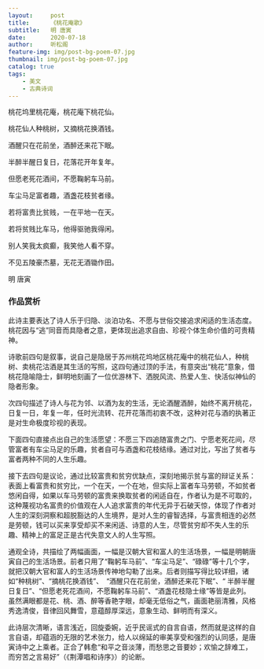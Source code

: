 ```yaml
---
layout:     post
title:      《桃花庵歌》
subtitle:   明 唐寅
date:       2020-07-18
author:     听松阁
feature-img: img/post-bg-poem-07.jpg
thumbnail: img/post-bg-poem-07.jpg
catalog: true
tags:
    - 美文
    - 古典诗词
---
```


桃花坞里桃花庵，桃花庵下桃花仙。

桃花仙人种桃树，又摘桃花换酒钱。

酒醒只在花前坐，酒醉还来花下眠。

半醉半醒日复日，花落花开年复年。

但愿老死花酒间，不愿鞠躬车马前。

车尘马足富者趣，酒盏花枝贫者缘。

若将富贵比贫贱，一在平地一在天。

若将贫贱比车马，他得驱驰我得闲。

别人笑我太疯癫，我笑他人看不穿。

不见五陵豪杰墓，无花无酒锄作田。


明 唐寅

### 作品赏析
此诗主要表达了诗人乐于归隐、淡泊功名、不愿与世俗交接追求闲适的生活态度。桃花因与“逃”同音而具隐者之意，更体现出追求自由、珍视个体生命价值的可贵精神。

诗歌前四句是叙事，说自己是隐居于苏州桃花坞地区桃花庵中的桃花仙人，种桃树、卖桃花沽酒是其生活的写照，这四句通过顶的手法，有意突出“桃花”意象，借桃花隐喻隐士，鲜明地刻画了一位优游林下、洒脱风流、热爱人生、快活似神仙的隐者形象。

次四句描述了诗人与花为邻、以酒为友的生活，无论酒醒酒醉，始终不离开桃花，日复一日，年复一年，任时光流转、花开花落而初衷不改，这种对花与酒的执著正是对生命极度珍视的表现。

下面四句直接点出自己的生活愿望：不愿三下四追随富贵之门、宁愿老死花间，尽管富者有车尘马足的乐趣，贫者自可与酒盏和花枝结缘。通过对比，写出了贫者与富者两种不同的人生乐趣。

接下去四句是议论，通过比较富贵和贫穷优缺点，深刻地揭示贫与富的辩证关系：表面上看富贵和贫穷比，一个在天，一个在地，但实际上富者车马劳顿，不如贫者悠闲自得，如果以车马劳顿的富贵来换取贫者的闲适自在，作者认为是不可取的，这种蔑视功名富贵的价值观在人人追求富贵的年代无异于石破天惊，体现了作者对人生的深刻洞察和超脱豁达的人生境界，是对人生的睿智选择，与富贵相连的必然是劳顿，钱可以买来享受却买不来闲适、诗意的人生，尽管贫穷却不失人生的乐趣、精神上的富足正是古代失意文人的人生写照。

通观全诗，共描绘了两幅画面，一幅是汉朝大官和富人的生活场景，一幅是明朝唐寅自己的生活场景。前者只用了“鞠躬车马前”、“车尘马足”、“碌碌”等十几个字，就把汉朝大官和富人的生活场景传神地勾勒了出来。后者则描写得比较详细，诸如“种桃树”、“摘桃花换酒钱”、　“酒醒只在花前坐，酒醉还来花下眠”、“ 半醉半醒日复日”、“但愿老死花酒间，不愿鞠躬车马前”、“酒盏花枝隐士缘”等皆是此列。虽然满眼都是花、桃、酒、醉等香艳字眼，却毫无低俗之气，画面艳丽清雅，风格秀逸清俊，音律回风舞雪，意蕴醇厚深远，意象生动、鲜明而有深义。

此诗层次清晰，语言浅近，回旋委婉，近乎民谣式的自言自语，然而就是这样的自言自语，却蕴涵的无限的艺术张力，给人以绵延的审美享受和强烈的认同感，是唐寅诗中之上乘者。正合了韩愈“和平之音淡薄，而愁思之音要妙；欢愉之辞难工，而穷苦之言易好”（《荆潭唱和诗序》）的论断。
